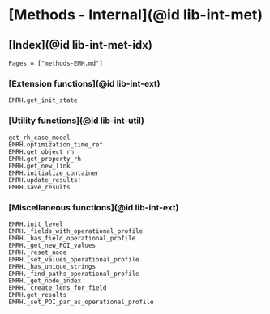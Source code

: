 # [Methods - Internal](@id lib-int-met)

## [Index](@id lib-int-met-idx)

```@index
Pages = ["methods-EMH.md"]
```


### [Extension functions](@id lib-int-ext)

```@docs
EMRH.get_init_state
```

### [Utility functions](@id lib-int-util)

```@docs
get_rh_case_model
EMRH.optimization_time_ref
EMRH.get_object_rh
EMRH.get_property_rh
EMRH.get_new_link
EMRH.initialize_container
EMRH.update_results!
EMRH.save_results
```

### [Miscellaneous functions](@id lib-int-ext)

```@docs
EMRH.init_level
EMRH._fields_with_operational_profile
EMRH._has_field_operational_profile
EMRH._get_new_POI_values
EMRH._reset_node
EMRH._set_values_operational_profile
EMRH._has_unique_strings 
EMRH._find_paths_operational_profile  
EMRH._get_node_index   
EMRH._create_lens_for_field   
EMRH.get_results    
EMRH._set_POI_par_as_operational_profile     
```
